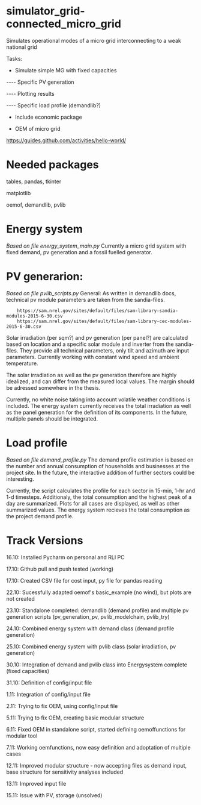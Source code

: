 # simulator_grid-connected_micro_grid
Simulates operational modes of a micro grid interconnecting to a weak national grid

Tasks:
- Simulate simple MG with fixed capacities

---- Specific PV generation

---- Plotting results

---- Specific load profile (demandlib?)

- Include economic package

- OEM of micro grid

https://guides.github.com/activities/hello-world/

# Needed packages
tables, pandas, tkinter

matplotlib

oemof, demandlib, pvlib

# Energy system
_Based on file energy_system_main.py_
Currently a micro grid system with fixed demand, pv generation and a fossil fuelled generator. 

# PV generarion: 
_Based on file pvlib_scripts.py_
General: As written in demandlib docs, technical pv module parameters are taken from the sandia-files.

        https://sam.nrel.gov/sites/default/files/sam-library-sandia-modules-2015-6-30.csv
        https://sam.nrel.gov/sites/default/files/sam-library-cec-modules-2015-6-30.csv
        
Solar irradiation (per sqm?) and pv generation (per panel?) are calculated based on location and a 
specific solar module and inverter from the sandia-files. They provide all technical parameters, only
tilt and azimuth are input parameters. Currently working with constant wind speed and ambient temperature.

The solar irradiation as well as the pv generation therefore are highly idealized, and can differ 
from the measured local values. The margin should be adressed somewhere in the thesis.

Currently, no white noise taking into account volatile weather conditions is included. 
The energy system currently receives the total irradiation as well as the panel generation for the
definition of its components. In the future, multiple panels should be integrated.

# Load profile
_Based on file demand_profile.py_
The demand profile estimation is based on the number and annual consumption of households and businesses 
at the project site. In the future, the interactive addition of further sectors could be interesting.

Currently, the script calculates the profile for each sector in 15-min, 1-hr and 1-d timesteps. 
Additionaly, the total consumption and the highest peak of a day are summarized. 
Plots for all cases are displayed, as well as other summarized values.
The energy system recieves the total consumption as the project demand profile.

# Track Versions

16.10: Installed Pycharm on personal and RLI PC

17.10: Github pull and push tested (working)

17.10: Created CSV file for cost input, py file for pandas reading

22.10: Sucessfully adapted oemof's basic_example (no wind), but plots are not created

23.10: Standalone completed: demandlib (demand profile) and multiple pv generation scripts
        (pv_generation_pv, pvlib_modelchain, pvlib_try)
        
24.10: Combined energy system with demand class (demand profile generation)

25.10: Combined energy system with pvlib class (solar irradiation, pv generation)

30.10: Integration of demand and pvlib class into Energysystem complete (fixed capacities)

31.10:  Definition of config/input file

1.11:  Integration of config/input file

2.11: Trying to fix OEM, using config/input file

5.11: Trying to fix OEM, creating basic modular structure

6.11: Fixed OEM in standalone script, started defining oemoffunctions for modular tool

7.11: Working oemfunctions, now easy definition and adoptation of multiple cases

12.11: Improved modular structure - now accepting files as demand input, base structure for sensitivity analyses included

13.11: Improved input file 

15.11: Issue with PV, storage (unsolved)